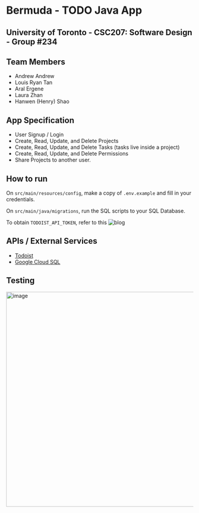 # Bermuda - TODO Java App
## University of Toronto - CSC207: Software Design - Group #234

## Team Members
- Andrew Andrew
- Louis Ryan Tan
- Aral Ergene
- Laura Zhan
- Hanwen (Henry) Shao

## App Specification
- User Signup / Login
- Create, Read, Update, and Delete Projects 
- Create, Read, Update, and Delete Tasks (tasks live inside a project)
- Create, Read, Update, and Delete Permissions
- Share Projects to another user.

## How to run
On `src/main/resources/config`, make a copy of `.env.example` and fill in your credentials.

On `src/main/java/migrations`, run the SQL scripts to your SQL Database.

To obtain `TODOIST_API_TOKEN`, refer to this ![blog](https://todoist.com/help/articles/find-your-api-token-Jpzx9IIlB) 

## APIs / External Services
- [Todoist](https://app.todoist.com/app/today)
- [Google Cloud SQL](https://cloud.google.com/sql)

## Testing
<img width="577" alt="image" src="https://github.com/Andrew-Kwok/csc207-bermuda/assets/52167672/10243a26-1e3a-4dbd-b989-fee964620845">
